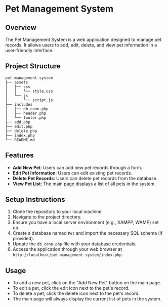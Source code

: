 # Pet Management System

## Overview
The Pet Management System is a web application designed to manage pet records. It allows users to add, edit, delete, and view pet information in a user-friendly interface.

## Project Structure
```
pet-management-system
├── assets
│   ├── css
│   │   └── style.css
│   └── js
│       └── script.js
├── includes
│   ├── db_conn.php
│   ├── header.php
│   └── footer.php
├── add.php
├── edit.php
├── delete.php
├── index.php
└── README.md
```

## Features
- **Add New Pet**: Users can add new pet records through a form.
- **Edit Pet Information**: Users can edit existing pet records.
- **Delete Pet Records**: Users can delete pet records from the database.
- **View Pet List**: The main page displays a list of all pets in the system.

## Setup Instructions
1. Clone the repository to your local machine.
2. Navigate to the project directory.
3. Ensure you have a local server environment (e.g., XAMPP, WAMP) set up.
4. Create a database named `Pet` and import the necessary SQL schema (if provided).
5. Update the `db_conn.php` file with your database credentials.
6. Access the application through your web browser at `http://localhost/pet-management-system/index.php`.

## Usage
- To add a new pet, click on the "Add New Pet" button on the main page.
- To edit a pet, click the edit icon next to the pet's record.
- To delete a pet, click the delete icon next to the pet's record.
- The main page will always display the current list of pets in the system.